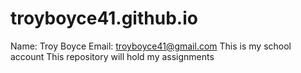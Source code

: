 # troyboyce41.github.io
Name: Troy Boyce
Email: troyboyce41@gmail.com
This is my school account
This repository will hold my assignments 
